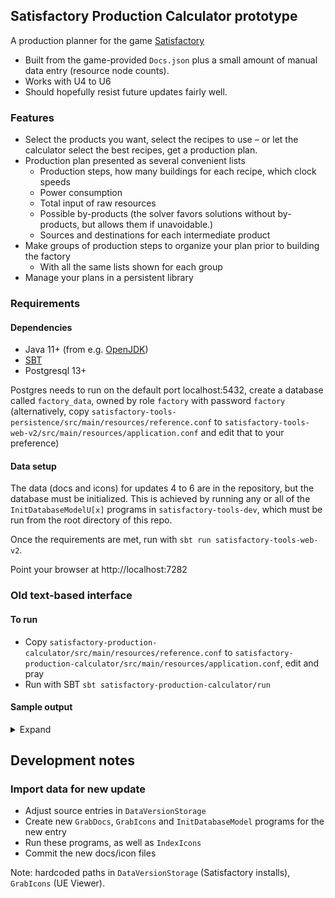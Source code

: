 ## Satisfactory Production Calculator prototype

A production planner for the game [Satisfactory](https://satisfactorygame.com/)

* Built from the game-provided `Docs.json` plus a small amount of manual data entry (resource node counts).
* Works with U4 to U6
* Should hopefully resist future updates fairly well.

### Features

* Select the products you want, select the recipes to use – or let the calculator select the best recipes, get a production plan.
* Production plan presented as several convenient lists
  * Production steps, how many buildings for each recipe, which clock speeds
  * Power consumption
  * Total input of raw resources
  * Possible by-products (the solver favors solutions without by-products, but allows them if unavoidable.)
  * Sources and destinations for each intermediate product
* Make groups of production steps to organize your plan prior to building the factory
  * With all the same lists shown for each group
* Manage your plans in a persistent library

### Requirements

#### Dependencies

* Java 11+ (from e.g. [OpenJDK](https://adoptopenjdk.net/))
* [SBT](https://scala-sbt.org)
* Postgresql 13+

Postgres needs to run on the default port localhost:5432, create a database called `factory_data`, 
owned by role `factory` with password `factory` (alternatively, copy
`satisfactory-tools-persistence/src/main/resources/reference.conf` to 
`satisfactory-tools-web-v2/src/main/resources/application.conf` and edit that to your preference)

#### Data setup

The data (docs and icons) for updates 4 to 6 are in the repository, but the database must be initialized.
This is achieved by running any or all of the `InitDatabaseModelU[x]` programs in `satisfactory-tools-dev`, 
which must be run from the root directory of this repo.

Once the requirements are met, run with `sbt run satisfactory-tools-web-v2`.

Point your browser at http://localhost:7282

### Old text-based interface

#### To run

* Copy `satisfactory-production-calculator/src/main/resources/reference.conf` to `satisfactory-production-calculator/src/main/resources/application.conf`, edit and pray
* Run with SBT `sbt satisfactory-production-calculator/run`

#### Sample output

<details>
<summary>Expand</summary>

```
BLOCKS

Recipe                                              | Machines            | Rate                  | Power    
-------------------------------------------------------------------------------------------------------------
 245.740 | Extract Raw Quartz with Miner Mk.2       |   3 Miner Mk.2      |  81.913 / unit @ 69 % |  19.88 MW
1149.285 | Extract Water with Water Extractor       |  10 Water Extractor | 114.928 / unit @ 96 % | 187.35 MW
 288.000 | Extract Limestone with Miner Mk.2        |   3 Miner Mk.2      |  96.000 / unit @ 80 % |  25.19 MW
 192.000 | Wet Concrete                         ALT |   3 Refinery        |  64.000 / unit @ 80 % |  62.98 MW
 577.069 | Extract Coal with Miner Mk.2             |   5 Miner Mk.2      | 115.414 / unit @ 97 % |  57.15 MW
 309.114 | Extract Iron Ore with Miner Mk.2         |   3 Miner Mk.2      | 103.038 / unit @ 86 % |  28.28 MW
 574.069 | Pure Iron Ingot                      ALT |   9 Refinery        |  63.785 / unit @ 99 % | 265.69 MW
 861.103 | Solid Steel Ingot                    ALT |  15 Foundry         |  57.407 / unit @ 96 % | 224.83 MW
 372.939 | Steel Pipe                               |  19 Constructor     |  19.628 / unit @ 99 % |  74.79 MW
  18.333 | Encased Industrial Pipe              ALT |   5 Assembler       |   3.667 / unit @ 92 % |  65.63 MW
 143.590 | Extract Caterium Ore with Miner Mk.2     |   2 Miner Mk.2      |  71.795 / unit @ 60 % |  10.60 MW
  71.795 | Pure Caterium Ingot                  ALT |   6 Refinery        |  11.966 / unit @ 100% | 180.00 MW
 211.031 | Extract Copper Ore with Miner Mk.2       |   2 Miner Mk.2      | 105.515 / unit @ 88 % |  19.56 MW
 527.577 | Pure Copper Ingot                    ALT |  15 Refinery        |  35.172 / unit @ 94 % | 407.58 MW
 368.796 | Fused Wire                           ALT |   5 Assembler       |  73.759 / unit @ 82 % |  54.60 MW
 309.089 | Extract Crude Oil with Oil Extractor     |   3 Oil Extractor   | 103.030 / unit @ 86 % |  94.27 MW
 128.302 | Plastic                                  |   7 Refinery        |  18.329 / unit @ 92 % | 183.77 MW
 140.370 | Steel Coated Plate                   ALT |   4 Assembler       |  35.093 / unit @ 78 % |  40.32 MW
  33.111 | Stitched Iron Plate                  ALT |   6 Assembler       |   5.519 / unit @ 99 % |  88.56 MW
  30.917 | Steeled Frame                        ALT |  11 Assembler       |   2.811 / unit @ 94 % | 149.45 MW
   5.500 | Heavy Encased Frame                  ALT |   2 Manufacturer    |   2.750 / unit @ 98 % | 106.50 MW
  12.500 | Steel Rotor                          ALT |   3 Assembler       |   4.167 / unit @ 84 % |  34.05 MW
 104.667 | Pure Quartz Crystal                  ALT |   2 Refinery        |  52.333 / unit @ 100% |  60.00 MW
 180.896 | Steamed Copper Sheet                 ALT |   9 Refinery        |  20.100 / unit @ 90 % | 228.11 MW
 185.281 | Silica                                   |   5 Constructor     |  37.056 / unit @ 99 % |  19.68 MW
  33.438 | Silicone Circuit Board               ALT |   3 Assembler       |  11.146 / unit @ 90 % |  38.02 MW
 714.021 | Fused Quckwire                       ALT |   8 Assembler       |  89.253 / unit @ 100% | 120.00 MW
   8.938 | Silicone High-Speed Connector        ALT |   3 Manufacturer    |   2.979 / unit @ 100% | 165.00 MW
  17.467 | A.I. Limiter                             |   4 Assembler       |   4.367 / unit @ 88 % |  48.90 MW
 252.713 | Polymer Resin                        ALT |   2 Refinery        | 126.357 / unit @ 98 % |  58.09 MW
  46.357 | Residual Rubber                          |   3 Refinery        |  15.452 / unit @ 78 % |  60.48 MW
  67.205 | Residual Fuel                            |   2 Refinery        |  33.603 / unit @ 85 % |  46.26 MW
 134.410 | Recycled Rubber                      ALT |   3 Refinery        |  44.803 / unit @ 75 % |  56.80 MW
  10.467 | Insulated Crystal Oscillator         ALT |   6 Manufacturer    |   1.744 / unit @ 94 % | 298.89 MW
   7.500 | Crystal Computer                     ALT |   3 Assembler       |   2.500 / unit @ 89 % |  37.35 MW
   1.000 | Supercomputer                            |   1 Manufacturer    |   1.000 / unit @ 54 % |  20.52 MW
   8.875 | Quickwire Stator                     ALT |   2 Assembler       |   4.438 / unit @ 56 % |  11.86 MW
  67.700 | Steel Beam                               |   5 Constructor     |  13.540 / unit @ 91 % |  17.20 MW
  12.500 | Flexible Framework                   ALT |   2 Manufacturer    |   6.250 / unit @ 84 % |  83.22 MW
  10.000 | Polyester Fabric                     ALT |   2 Refinery        |   5.000 / unit @ 100% |  60.00 MW
   1.000 | Crystal Beacon                       ALT |   1 Manufacturer    |   1.000 / unit @ 10 % |   1.38 MW
  10.000 | Coated Cable                         ALT |   1 Refinery        |  10.000 / unit @ 15 % |   1.44 MW
   9.000 | Extract Sulfur with Miner Mk.2           |   1 Miner Mk.2      |   9.000 / unit @ 8  % |   0.21 MW
   3.750 | Automated Speed Wiring               ALT |   1 Manufacturer    |   3.750 / unit @ 50 % |  18.14 MW
   0.500 | Adaptive Control Unit                    |   1 Manufacturer    |   0.500 / unit @ 50 % |  18.14 MW
   3.000 | Compacted Coal                       ALT |   1 Assembler       |   3.000 / unit @ 12 % |   0.50 MW
  12.000 | Fine Black Powder                    ALT |   1 Assembler       |  12.000 / unit @ 80 % |  10.50 MW
  30.000 | Steel Rod                            ALT |   1 Constructor     |  30.000 / unit @ 63 % |   1.91 MW
   5.000 | Plastic Smart Plating                ALT |   1 Manufacturer    |   5.000 / unit @ 100% |  55.00 MW
  10.000 | Rigour Motor                         ALT |   2 Manufacturer    |   5.000 / unit @ 67 % |  57.96 MW
   2.500 | Modular Engine                           |   3 Manufacturer    |   0.833 / unit @ 84 % | 124.83 MW
   5.000 | Cartridge                                |   1 Manufacturer    |   5.000 / unit @ 34 % |   9.79 MW
   1.000 | Seismic Nobelisk                     ALT |   1 Manufacturer    |   1.000 / unit @ 17 % |   3.23 MW

TOTAL POWER                                                                                            4114.46 MW


INGREDIENTS

High-Speed Connector
  3.000 -> Supercomputer
  0.938 -> Alternate: Automated Speed Wiring
  5.000 -> STORAGE

Fuel
  67.205 -> Alternate: Recycled Rubber

Water
  240.000 -> Alternate: Wet Concrete
  176.637 -> Alternate: Pure Iron Ingot
  143.590 -> Alternate: Pure Caterium Ingot
  140.687 -> Alternate: Pure Copper Ingot
  74.762 -> Alternate: Pure Quartz Crystal
  180.896 -> Alternate: Steamed Copper Sheet
  92.713 -> Residual Rubber
  100.000 -> Alternate: Polyester Fabric

Steel Ingot
  559.408 -> Steel Pipe
  23.395 -> Alternate: Steel Coated Plate
  270.800 -> Steel Beam
  7.500 -> Alternate: Steel Rod

Quickwire
  268.125 -> Alternate: Silicone High-Speed Connector
  349.333 -> A.I. Limiter
  66.563 -> Alternate: Quickwire Stator
  30.000 -> STORAGE

Encased Industrial Beam
  18.333 -> Alternate: Heavy Encased Frame

Quartz Crystal
  104.667 -> Alternate: Insulated Crystal Oscillator

Raw Quartz
  134.571 -> Alternate: Pure Quartz Crystal
  111.169 -> Silica

A.I. Limiter
  10.467 -> Alternate: Insulated Crystal Oscillator
  2.000 -> Supercomputer
  5.000 -> STORAGE

Stator
  1.875 -> Alternate: Automated Speed Wiring
  5.000 -> Alternate: Rigour Motor
  2.000 -> STORAGE

Steel Beam
  37.500 -> Alternate: Flexible Framework
  0.200 -> Alternate: Crystal Beacon
  30.000 -> STORAGE

Iron Ore
  309.114 -> Alternate: Pure Iron Ingot

Copper Sheet
  73.563 -> Alternate: Silicone Circuit Board
  87.333 -> A.I. Limiter
  20.000 -> STORAGE

Modular Frame
  14.667 -> Alternate: Heavy Encased Frame
  6.250 -> Alternate: Flexible Framework
  10.000 -> STORAGE

Caterium Ore
  143.590 -> Alternate: Pure Caterium Ingot

Concrete
  91.667 -> Alternate: Encased Industrial Pipe
  40.333 -> Alternate: Heavy Encased Frame
  60.000 -> STORAGE

Copper Ingot
  49.173 -> Alternate: Fused Wire
  180.896 -> Alternate: Steamed Copper Sheet
  297.509 -> Alternate: Fused Quckwire

Sulfur
  3.000 -> Alternate: Compacted Coal
  6.000 -> Alternate: Fine Black Powder

Adaptive Control Unit
  0.500 -> STORAGE

Modular Engine
  2.500 -> STORAGE

Black Powder
  10.000 -> Cartridge
  2.000 -> Alternate: Seismic Nobelisk

Computer
  2.000 -> Supercomputer
  0.500 -> Adaptive Control Unit
  5.000 -> STORAGE

Iron Plate
  110.370 -> Alternate: Stitched Iron Plate
  30.000 -> STORAGE

Automated Wiring
  3.750 -> Adaptive Control Unit

Silica
  73.563 -> Alternate: Silicone Circuit Board
  111.719 -> Alternate: Silicone High-Speed Connector

Beacon
  1.000 -> Cartridge

Caterium Ingot
  12.293 -> Alternate: Fused Wire
  59.502 -> Alternate: Fused Quckwire

Supercomputer
  1.000 -> STORAGE

Heavy Oil Residue
  100.808 -> Residual Fuel
  2.222 -> Alternate: Coated Cable

Circuit Board
  8.938 -> Alternate: Silicone High-Speed Connector
  20.000 -> Alternate: Crystal Computer
  2.500 -> Adaptive Control Unit
  2.000 -> STORAGE

Iron Ingot
  574.069 -> Alternate: Solid Steel Ingot

Fabric
  10.000 -> STORAGE

Reinforced Iron Plate
  20.611 -> Alternate: Steeled Frame
  2.500 -> Alternate: Plastic Smart Plating
  10.000 -> STORAGE

Rotor
  2.500 -> Alternate: Plastic Smart Plating
  5.000 -> Alternate: Rigour Motor
  5.000 -> STORAGE

Compacted Coal
  3.000 -> Alternate: Fine Black Powder

Motor
  5.000 -> Modular Engine
  5.000 -> STORAGE

Wire
  220.741 -> Alternate: Stitched Iron Plate
  75.000 -> Alternate: Steel Rotor
  5.556 -> Alternate: Coated Cable
  37.500 -> Alternate: Automated Speed Wiring
  30.000 -> STORAGE

Smart Plating
  5.000 -> Modular Engine

Nobelisk
  1.000 -> STORAGE

Cable
  10.000 -> STORAGE

Limestone
  288.000 -> Alternate: Wet Concrete

Versatile Framework
  12.500 -> STORAGE

Plastic
  15.597 -> Alternate: Steel Coated Plate
  67.205 -> Alternate: Recycled Rubber
  28.000 -> Supercomputer
  7.500 -> Alternate: Plastic Smart Plating
  10.000 -> STORAGE

Iron Rod
  30.000 -> STORAGE

Steel Pipe
  128.333 -> Alternate: Encased Industrial Pipe
  103.056 -> Alternate: Steeled Frame
  66.000 -> Alternate: Heavy Encased Frame
  25.000 -> Alternate: Steel Rotor
  17.750 -> Alternate: Quickwire Stator
  0.800 -> Alternate: Crystal Beacon
  10.000 -> Cartridge
  2.000 -> Alternate: Seismic Nobelisk
  20.000 -> STORAGE

Rubber
  73.267 -> Alternate: Insulated Crystal Oscillator
  50.000 -> Alternate: Flexible Framework
  37.500 -> Modular Engine
  10.000 -> Cartridge
  10.000 -> STORAGE

Heavy Modular Frame
  0.500 -> Adaptive Control Unit
  5.000 -> STORAGE

Crystal Oscillator
  7.500 -> Alternate: Crystal Computer
  0.050 -> Alternate: Crystal Beacon
  1.667 -> Alternate: Rigour Motor
  0.250 -> Alternate: Seismic Nobelisk
  1.000 -> STORAGE

Polymer Resin
  92.713 -> Residual Rubber
  160.000 -> Alternate: Polyester Fabric

Crude Oil
  192.453 -> Plastic
  116.637 -> Alternate: Polymer Resin

Copper Ore
  211.031 -> Alternate: Pure Copper Ingot

Cartridge
  5.000 -> STORAGE

Coal
  574.069 -> Alternate: Solid Steel Ingot
  3.000 -> Alternate: Compacted Coal
```
</details>

## Development notes

### Import data for new update

- Adjust source entries in `DataVersionStorage`
- Create new `GrabDocs`, `GrabIcons` and `InitDatabaseModel` programs for the new entry
- Run these programs, as well as `IndexIcons`
- Commit the new docs/icon files

Note: hardcoded paths in `DataVersionStorage` (Satisfactory installs), `GrabIcons` (UE Viewer).
